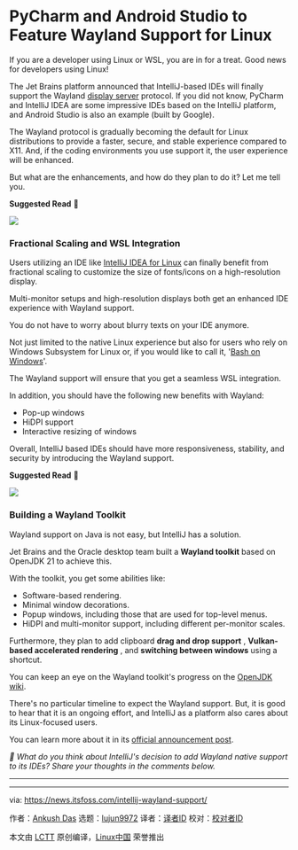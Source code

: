 [#]: subject: "PyCharm and Android Studio to Feature Wayland Support for Linux"
[#]: via: "https://news.itsfoss.com/intellij-wayland-support/"
[#]: author: "Ankush Das https://news.itsfoss.com/author/ankush/"
[#]: collector: "lujun9972/lctt-scripts-1693450080"
[#]: translator: " "
[#]: reviewer: " "
[#]: publisher: " "
[#]: url: " "

PyCharm and Android Studio to Feature Wayland Support for Linux
======
If you are a developer using Linux or WSL, you are in for a treat.
Good news for developers using Linux!

The Jet Brains platform announced that IntelliJ-based IDEs will finally support the Wayland [display server][1] protocol. If you did not know, PyCharm and IntelliJ IDEA are some impressive IDEs based on the IntelliJ platform, and Android Studio is also an example (built by Google).

The Wayland protocol is gradually becoming the default for Linux distributions to provide a faster, secure, and stable experience compared to X11. And, if the coding environments you use support it, the user experience will be enhanced.

But what are the enhancements, and how do they plan to do it? Let me tell you.

**Suggested Read** 📖

![][2]

### Fractional Scaling and WSL Integration

Users utilizing an IDE like [IntelliJ IDEA for Linux][3] can finally benefit from fractional scaling to customize the size of fonts/icons on a high-resolution display.

Multi-monitor setups and high-resolution displays both get an enhanced IDE experience with Wayland support.

You do not have to worry about blurry texts on your IDE anymore.

Not just limited to the native Linux experience but also for users who rely on Windows Subsystem for Linux or, if you would like to call it, '[Bash on Windows][4]'.

The Wayland support will ensure that you get a seamless WSL integration.

In addition, you should have the following new benefits with Wayland:

  * Pop-up windows
  * HiDPI support
  * Interactive resizing of windows



Overall, IntelliJ based IDEs should have more responsiveness, stability, and security by introducing the Wayland support.

**Suggested Read** 📖

![][2]

### Building a Wayland Toolkit

Wayland support on Java is not easy, but IntelliJ has a solution.

Jet Brains and the Oracle desktop team built a **Wayland toolkit** based on OpenJDK 21 to achieve this.

With the toolkit, you get some abilities like:

  * Software-based rendering.
  * Minimal window decorations.
  * Popup windows, including those that are used for top-level menus.
  * HiDPI and multi-monitor support, including different per-monitor scales.



Furthermore, they plan to add clipboard **drag and drop support** , **Vulkan-based accelerated rendering** , and **switching between windows** using a shortcut.

You can keep an eye on the Wayland toolkit's progress on the [OpenJDK wiki][5].

There's no particular timeline to expect the Wayland support. But, it is good to hear that it is an ongoing effort, and IntelliJ as a platform also cares about its Linux-focused users.

You can learn more about it in its [official announcement post][6].

_💬 What do you think about IntelliJ's decision to add Wayland native support to its IDEs? Share your thoughts in the comments below._

* * *

--------------------------------------------------------------------------------

via: https://news.itsfoss.com/intellij-wayland-support/

作者：[Ankush Das][a]
选题：[lujun9972][b]
译者：[译者ID](https://github.com/译者ID)
校对：[校对者ID](https://github.com/校对者ID)

本文由 [LCTT](https://github.com/LCTT/TranslateProject) 原创编译，[Linux中国](https://linux.cn/) 荣誉推出

[a]: https://news.itsfoss.com/author/ankush/
[b]: https://github.com/lujun9972
[1]: https://itsfoss.com/display-server/
[2]: https://itsfoss.com/content/images/size/w256h256/2022/12/android-chrome-192x192.png
[3]: https://itsfoss.com/install-intellij-ubuntu-linux/
[4]: https://itsfoss.com/install-bash-on-windows/
[5]: https://wiki.openjdk.org/display/wakefield/Work+breakdown
[6]: https://blog.jetbrains.com/platform/2023/08/wayland-support/
